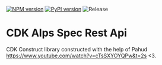 [![NPM version](https://badge.fury.io/js/cdk-alps-spec-rest-api.svg)](https://badge.fury.io/js/cdk-alps-spec-rest-api)
[![PyPI version](https://badge.fury.io/py/cdk-alps-spec-rest-api.svg)](https://badge.fury.io/py/cdk-alps-spec-rest-api)
![Release](https://github.com/mmuller88/cdk-alps-spec-rest-api/workflows/Release/badge.svg)

# CDK Alps Spec Rest Api

CDK Construct library constructed with the help of Pahud https://www.youtube.com/watch?v=cTsSXYOYQPw&t=2s <3.
